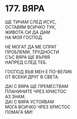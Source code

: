 # 177. ВЯРА  
  
ЩЕ ТИЧАМ СЛЕД ИСУС,  
ОСТАВЯМ ВСИЧКО ТУК,  
ЖИВОТА СИ ДА ДАМ  
НА МОЯ ГОСПОД.  
  
НЕ МОГАТ ДА МЕ СПРАТ  
ПРОБЛЕМИ, ТРУДНОСТИ  
СЪС ВЯРА ЩЕ ВЪРВЯ  
НАПРЕД СЛЕД ТЕБ.  
  
ГОСПОД ВЪВ МЕН Е ПО-ВЕЛИК  
ОТ ВСЕКИ ДРУГ В СВЕТА.  
  
ДА! С ВЯРА ЩЕ ПРЕМЕСТВАМ  
ПЛАНИНИТЕ ЧРЕЗ ХРИСТОС  
АЗ ЗНАМ.  
ДА! С ВЯРА УСТОЯВАМ  
МОГА ВСИЧКО ЧРЕЗ ХРИСТОС  
ПОМАГА МИ!  


<DownloadsButton pdf="/pdf/177-vqra.pdf" />

<DownloadChordsButton pdf="/chords/177-vqra_akord.pdf"/>
